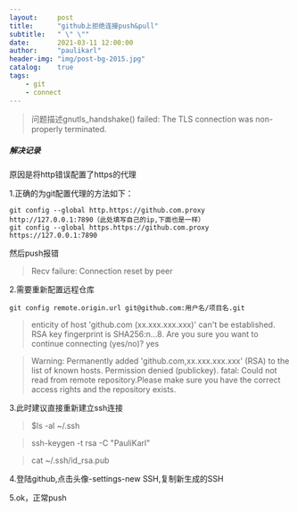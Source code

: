 ```yaml
---
layout:     post
title:      "github上拒绝连接push&pull"
subtitle:   " \" \""
date:       2021-03-11 12:00:00
author:     "paulikarl"
header-img: "img/post-bg-2015.jpg"
catalog:    true
tags:
    - git
    - connect
---
```


>问题描述gnutls_handshake() failed: The TLS connection was non-properly terminated.


##### 解决记录
原因是将http错误配置了https的代理

1.正确的为git配置代理的方法如下：
```
git config --global http.https://github.com.proxy http://127.0.0.1:7890（此处填写自己的ip,下面也是一样）
git config --global https.https://github.com.proxy https://127.0.0.1:7890
```

然后push报错
>Recv failure: Connection reset by peer

2.需要重新配置远程仓库
```
git config remote.origin.url git@github.com:用户名/项目名.git
```

>enticity of host 'github.com (xx.xxx.xxx.xxx)' can't be established.
RSA key fingerprint is SHA256:n...8.
Are you sure you want to continue connecting (yes/no)? yes

>Warning: Permanently added 'github.com,xx.xxx.xxx.xxx' (RSA) to the list of known hosts.
Permission denied (publickey).
fatal: Could not read from remote repository.Please make sure you have the correct access rights
and the repository exists.

3.此时建议直接重新建立ssh连接
>$ls -al ~/.ssh

>ssh-keygen -t rsa -C "PauliKarl"

>cat ~/.ssh/id_rsa.pub

4.登陆github,点击头像-settings-new SSH,复制新生成的SSH

5.ok，正常push